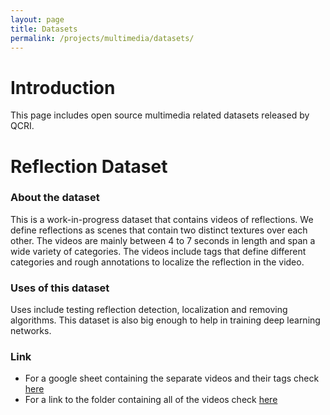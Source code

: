 ```yaml
---
layout: page
title: Datasets
permalink: /projects/multimedia/datasets/
---
```


# Introduction
This page includes open source multimedia related datasets released by QCRI.

# Reflection Dataset

### About the dataset
This is a work-in-progress dataset that contains videos of reflections. We define reflections as scenes that contain two distinct textures over each other. The videos are mainly between 4 to 7 seconds in length and span a wide variety of categories. The videos include tags that define different categories and rough annotations to localize the reflection in the video.

### Uses of this dataset
Uses include testing reflection detection, localization and removing algorithms. This dataset is also big enough to help in training deep learning networks.

### Link
- For a google sheet containing the separate videos and their tags check [here](https://docs.google.com/spreadsheets/d/1p-jHYvbh4AM6pu4S9KVjGg-roS7V-6Vy9L5zVw8H5Xs/edit?usp=sharing)
- For a link to the folder containing all of the videos check [here](http://qcrids2015xs.quickconnect.to/fbsharing/XN2RvR82)

